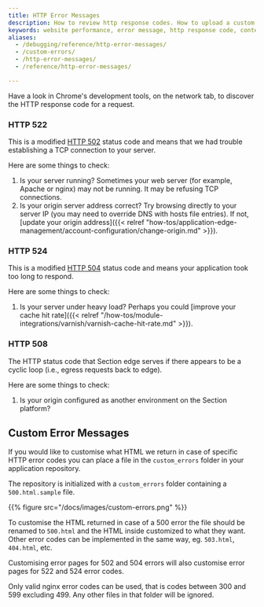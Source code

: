 ```yaml
---
title: HTTP Error Messages
description: How to review http response codes. How to upload a custom error page for your website with Section.
keywords: website performance, error message, http response code, content delivery network, CDN
aliases:
  - /debugging/reference/http-error-messages/
  - /custom-errors/
  - /http-error-messages/
  - /reference/http-error-messages/

---
```


Have a look in Chrome's development tools, on the network tab, to discover the HTTP response code for a request.

### HTTP 522

This is a modified [HTTP 502](https://en.wikipedia.org/wiki/List_of_HTTP_status_codes#502) status code and means that we had trouble establishing a TCP connection to your server.

Here are some things to check:

1. Is your server running? Sometimes your web server (for example, Apache or nginx) may not be running. It may be refusing TCP connections.
1. Is your origin server address correct? Try browsing directly to your server IP (you may need to override DNS with hosts file entries). If not, [update your origin address]({{< relref "how-tos/application-edge-management/account-configuration/change-origin.md" >}}).

### HTTP 524

This is a modified [HTTP 504](https://en.wikipedia.org/wiki/List_of_HTTP_status_codes#504) status code and means your application took too long to respond.

Here are some things to check:

1. Is your server under heavy load? Perhaps you could [improve your cache hit rate]({{< relref "/how-tos/module-integrations/varnish/varnish-cache-hit-rate.md" >}}).

### HTTP 508

The HTTP status code that Section edge serves if there appears to be a cyclic loop (i.e., egress requests back to edge).

Here are some things to check:

1. Is your origin configured as another environment on the Section platform?

## Custom Error Messages

If you would like to customise what HTML we return in case of specific HTTP error codes you can place a file in the `custom_errors` folder in your application repository.

The repository is initialized with a `custom_errors` folder containing a `500.html.sample` file.

{{% figure src="/docs/images/custom-errors.png" %}}

To customise the HTML returned in case of a 500 error the file should be renamed to `500.html` and the HTML inside customized to what they want. Other error codes can be implemented in the same way, eg. `503.html`, `404.html`, etc.

Customising error pages for 502 and 504 errors will also customise error pages for 522 and 524 error codes.

Only valid nginx error codes can be used, that is codes between 300 and 599 excluding 499. Any other files in that folder will be ignored.
